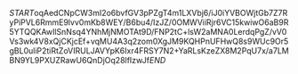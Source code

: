 $START$oqAedCNpCW3mI2o6bvfGV3pPZgT4m1LXVbj6/iJ0iYVBOWjtGb7Z7RyPiPVL6RmmE9lvv0mKb8WEY/B6bu4/IzJZ/0OMWViiRjr6VC15kwiwO6aB9R5YTQQKAwIlSnNsq4YNhMjNMOTAt9D/FNP2tC+lsW2aMNA0LerdqPgZ/vV0Vs3wk4V8xQjCKjcEf+vqMU4A3q2zom0XgJM9KQHPnUFHwQ8s9WUc9Or5gBL0uliP2tiRtZoVIRULJAVYpK6Ixr4FRSY7N2+YaRLsKzeZX8M2PqU7x/a7LMBN9YL9PXUZRawU6QnDjOq28lfIzwJf$END$